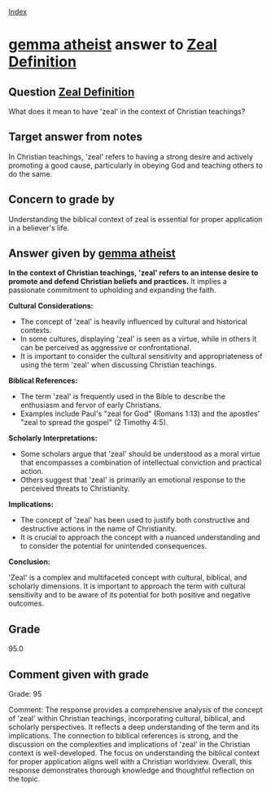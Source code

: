 
[Index](../../index.md)
# [gemma atheist](../../answering_models/gemma_atheist.md) answer to [Zeal Definition](../../questions/Zeal_Definition.md)

## Question [Zeal Definition](../../questions/Zeal_Definition.md)
What does it mean to have 'zeal' in the context of Christian teachings?

## Target answer from notes
In Christian teachings, 'zeal' refers to having a strong desire and actively promoting a good cause, particularly in obeying God and teaching others to do the same.

## Concern to grade by
Understanding the biblical context of zeal is essential for proper application in a believer's life.

## Answer given by [gemma atheist](../../answering_models/gemma_atheist.md)
**In the context of Christian teachings, 'zeal' refers to an intense desire to promote and defend Christian beliefs and practices.** It implies a passionate commitment to upholding and expanding the faith.

**Cultural Considerations:**

* The concept of 'zeal' is heavily influenced by cultural and historical contexts.
* In some cultures, displaying 'zeal' is seen as a virtue, while in others it can be perceived as aggressive or confrontational.
* It is important to consider the cultural sensitivity and appropriateness of using the term 'zeal' when discussing Christian teachings.

**Biblical References:**

* The term 'zeal' is frequently used in the Bible to describe the enthusiasm and fervor of early Christians.
* Examples include Paul's "zeal for God" (Romans 1:13) and the apostles' "zeal to spread the gospel" (2 Timothy 4:5).

**Scholarly Interpretations:**

* Some scholars argue that 'zeal' should be understood as a moral virtue that encompasses a combination of intellectual conviction and practical action.
* Others suggest that 'zeal' is primarily an emotional response to the perceived threats to Christianity.

**Implications:**

* The concept of 'zeal' has been used to justify both constructive and destructive actions in the name of Christianity.
* It is crucial to approach the concept with a nuanced understanding and to consider the potential for unintended consequences.

**Conclusion:**

'Zeal' is a complex and multifaceted concept with cultural, biblical, and scholarly dimensions. It is important to approach the term with cultural sensitivity and to be aware of its potential for both positive and negative outcomes.

## Grade
95.0

## Comment given with grade
Grade: 95

Comment: The response provides a comprehensive analysis of the concept of 'zeal' within Christian teachings, incorporating cultural, biblical, and scholarly perspectives. It reflects a deep understanding of the term and its implications. The connection to biblical references is strong, and the discussion on the complexities and implications of 'zeal' in the Christian context is well-developed. The focus on understanding the biblical context for proper application aligns well with a Christian worldview. Overall, this response demonstrates thorough knowledge and thoughtful reflection on the topic.
